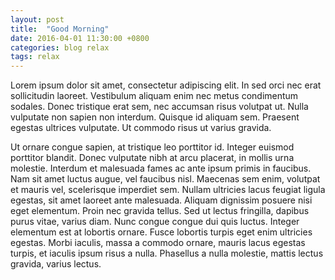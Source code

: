 ```yaml
---
layout: post
title:  "Good Morning"
date: 2016-04-01 11:30:00 +0800
categories: blog relax
tags: relax
---
```


Lorem ipsum dolor sit amet, consectetur adipiscing elit. In sed orci nec erat sollicitudin laoreet. Vestibulum aliquam enim nec metus condimentum sodales. Donec tristique erat sem, nec accumsan risus volutpat ut. Nulla vulputate non sapien non interdum. Quisque id aliquam sem. Praesent egestas ultrices vulputate. Ut commodo risus ut varius gravida.

Ut ornare congue sapien, at tristique leo porttitor id. Integer euismod porttitor blandit. Donec vulputate nibh at arcu placerat, in mollis urna molestie. Interdum et malesuada fames ac ante ipsum primis in faucibus. Nam sit amet luctus augue, vel faucibus nisl. Maecenas sem enim, volutpat et mauris vel, scelerisque imperdiet sem. Nullam ultricies lacus feugiat ligula egestas, sit amet laoreet ante malesuada. Aliquam dignissim posuere nisi eget elementum. Proin nec gravida tellus. Sed ut lectus fringilla, dapibus purus vitae, varius diam. Nunc congue congue dui quis luctus. Integer elementum est at lobortis ornare. Fusce lobortis turpis eget enim ultricies egestas. Morbi iaculis, massa a commodo ornare, mauris lacus egestas turpis, et iaculis ipsum risus a nulla. Phasellus a nulla molestie, mattis lectus gravida, varius lectus.
